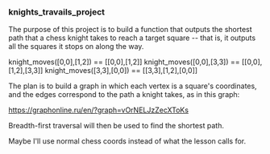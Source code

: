 ### knights_travails_project

The purpose of this project is to build a function that outputs the shortest path that a chess knight takes to reach a target square -- that is, it outputs all the squares it stops on along the way.

knight_moves([0,0],[1,2]) == [[0,0],[1,2]]
knight_moves([0,0],[3,3]) == [[0,0],[1,2],[3,3]]
knight_moves([3,3],[0,0]) == [[3,3],[1,2],[0,0]]


The plan is to build a graph in which each vertex is a square's coordinates, and the edges correspond to the path a knight takes, as in this graph:

https://graphonline.ru/en/?graph=vOrNELJzZecXToKs

Breadth-first traversal will then be used to find the shortest path.

Maybe I'll use normal chess coords instead of what the lesson calls for.
